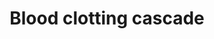 ---
annotations:
- type: Pathway Ontology
  value: coagulation cascade pathway
authors:
- MaintBot
- Thomas
- Christine Chichester
- Eweitz
description: 'Coagulation is a complex process by which blood forms clots. It is an
  important part of hemostasis (the cessation of blood loss from a damaged vessel),
  wherein a damaged blood vessel wall is covered by a platelet and fibrin-containing
  clot to stop bleeding and begin repair of the damaged vessel. Disorders of coagulation
  can lead to an increased risk of bleeding (hemorrhage) or clotting (thrombosis).  Source:
  [[wikipedia:Coagulation|Wikipedia]]'
last-edited: 2021-05-21
organisms:
- Pan troglodytes
redirect_from:
- /index.php/Pathway:WP887
- /instance/WP887
schema-jsonld:
- '@context': https://schema.org/
  '@id': https://wikipathways.github.io/pathways/WP887.html
  '@type': Dataset
  creator:
    '@type': Organization
    name: WikiPathways
  description: 'Coagulation is a complex process by which blood forms clots. It is
    an important part of hemostasis (the cessation of blood loss from a damaged vessel),
    wherein a damaged blood vessel wall is covered by a platelet and fibrin-containing
    clot to stop bleeding and begin repair of the damaged vessel. Disorders of coagulation
    can lead to an increased risk of bleeding (hemorrhage) or clotting (thrombosis).  Source:
    [[wikipedia:Coagulation|Wikipedia]]'
  keywords:
  - F8
  - PLG
  - PLAU
  - SERPINE1
  - FGA
  - Prothrombinase Complex
  - SERPINB2
  - VWF
  - F9
  - F2
  - F10
  - F12
  - FGG
  - PLAT
  - F7
  - F13B
  - F11
  - Fibrin
  - FGB
  - F5
  - SERPINF2
  - F8A1
  license: CC0
  name: Blood clotting cascade
seo: CreativeWork
title: Blood clotting cascade
wpid: WP887
---